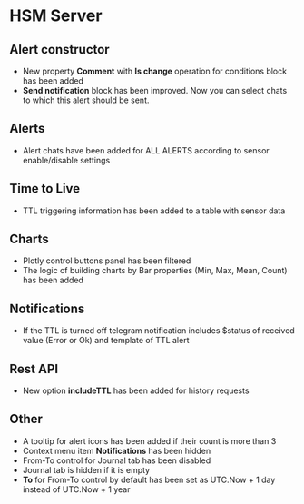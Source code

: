# HSM Server

## Alert constructor
* New property **Comment** with **Is change** operation for conditions block has been added
* **Send notification** block has been improved. Now you can select chats to which this alert should be sent.

## Alerts
* Alert chats have been added for ALL ALERTS according to sensor enable/disable settings

## Time to Live
* TTL triggering information has been added to a table with sensor data

## Charts
* Plotly control buttons panel has been filtered
* The logic of building charts by Bar properties (Min, Max, Mean, Count) has been added

## Notifications
* If the TTL is turned off telegram notification includes $status of received value (Error or Ok) and template of TTL alert

## Rest API
* New option **includeTTL** has been added for history requests

## Other
* A tooltip for alert icons has been added if their count is more than 3
* Context menu item **Notifications** has been hidden
* From-To control for Journal tab has been disabled
* Journal tab is hidden if it is empty
* **To** for From-To control by default has been set as UTC.Now + 1 day instead of UTC.Now + 1 year